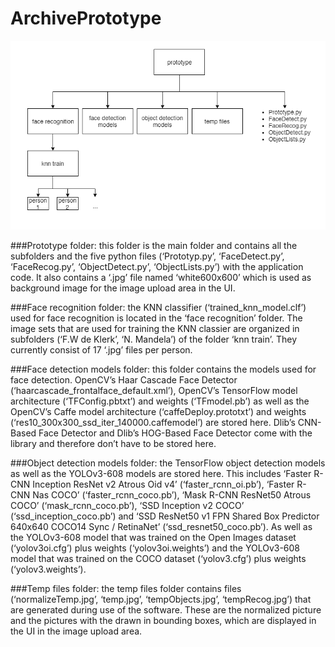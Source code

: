# ArchivePrototype

![project structure](./images/image(9).png "Project Structure")


###Prototype folder: 
this folder is the main folder and contains all the subfolders and the five python files 
(‘Prototyp.py’, ‘FaceDetect.py’, ‘FaceRecog.py’, ‘ObjectDetect.py’, ‘ObjectLists.py’) with the application code. 
It also contains a ‘.jpg’ file named ‘white600x600’ which is used as background image for the image upload area in the UI.

###Face recognition folder: 
the KNN classifier (‘trained_knn_model.clf’) used for face recognition is located in the ‘face recognition’ folder. 
The image sets that are used for training the KNN classier are organized in subfolders (‘F.W de Klerk’, ‘N. Mandela’) 
of the folder ‘knn train’. They currently consist of 17 ‘.jpg’ files per person.

###Face detection models folder: 
this folder contains the models used for face detection. 
OpenCV’s Haar Cascade Face Detector (‘haarcascade_frontalface_default.xml’), 
OpenCV’s TensorFlow model architecture (‘TFConfig.pbtxt’) and weights (‘TFmodel.pb’) 
as well as the OpenCV’s Caffe model architecture (‘caffeDeploy.prototxt’) 
and weights (‘res10_300x300_ssd_iter_140000.caffemodel’) are stored here. 
Dlib’s CNN-Based Face Detector and Dlib’s HOG-Based Face Detector come with the library 
and therefore don’t have to be stored here.

###Object detection models folder: 
the TensorFlow object detection models as well as the YOLOv3-608 models are stored here. 
This includes ‘Faster R-CNN Inception ResNet v2 Atrous Oid v4’ (‘faster_rcnn_oi.pb’), 
‘Faster R-CNN Nas COCO’ (‘faster_rcnn_coco.pb’), ‘Mask R-CNN ResNet50 Atrous COCO’ (‘mask_rcnn_coco.pb’), 
‘SSD Inception v2 COCO’ (‘ssd_inception_coco.pb’) and 
‘SSD ResNet50 v1 FPN Shared Box Predictor 640x640 COCO14 Sync / RetinaNet’ (‘ssd_resnet50_coco.pb’). 
As well as the YOLOv3-608 model that was trained on the Open Images dataset (‘yolov3oi.cfg’) plus weights (‘yolov3oi.weights’) 
and the YOLOv3-608 model that was trained on the COCO dataset (‘yolov3.cfg’) plus weights (‘yolov3.weights’).

###Temp files folder: 
the temp files folder contains files (‘normalizeTemp.jpg’, ‘temp.jpg’, ‘tempObjects.jpg’, ‘tempRecog.jpg’) 
that are generated during use of the software. 
These are the normalized picture and the pictures with the drawn in bounding boxes, 
which are displayed in the UI in the image upload area.